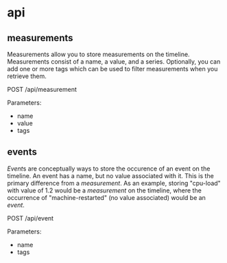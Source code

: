 # api


## measurements

Measurements allow you to store measurements on the timeline. Measurements consist of a name, a value, and a series. Optionally, you can add one or more tags which can be used to filter measurements when you retrieve them.

POST /api/measurement

Parameters:

 - name
 - value
 - tags

## events

*Event*s are conceptually ways to store the occurence of an event on the timeline. An event has a name, but no value associated with it. This is the primary difference from a *measurement*. As an example, storing "cpu-load" with value of 1.2 would be a *measurement* on the timeline, where the occurrence of "machine-restarted" (no value associated) would be an *event*.

POST /api/event

Parameters:

 - name
 - tags
